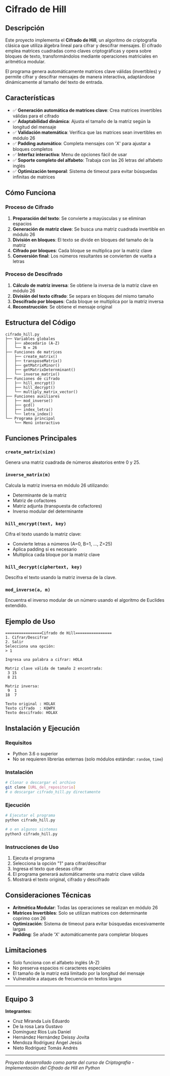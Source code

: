 # Cifrado de Hill

## Descripción

Este proyecto implementa el **Cifrado de Hill**, un algoritmo de criptografía clásica que utiliza álgebra lineal para cifrar y descifrar mensajes. El cifrado emplea matrices cuadradas como claves criptográficas y opera sobre bloques de texto, transformándolos mediante operaciones matriciales en aritmética modular.

El programa genera automáticamente matrices clave válidas (invertibles) y permite cifrar y descifrar mensajes de manera interactiva, adaptándose dinámicamente al tamaño del texto de entrada.

## Características

- ✅ **Generación automática de matrices clave**: Crea matrices invertibles válidas para el cifrado
- ✅ **Adaptabilidad dinámica**: Ajusta el tamaño de la matriz según la longitud del mensaje
- ✅ **Validación matemática**: Verifica que las matrices sean invertibles en módulo 26
- ✅ **Padding automático**: Completa mensajes con 'X' para ajustar a bloques completos
- ✅ **Interfaz interactiva**: Menu de opciones fácil de usar
- ✅ **Soporte completo del alfabeto**: Trabaja con las 26 letras del alfabeto inglés
- ✅ **Optimización temporal**: Sistema de timeout para evitar búsquedas infinitas de matrices

## Cómo Funciona

### Proceso de Cifrado
1. **Preparación del texto**: Se convierte a mayúsculas y se eliminan espacios
2. **Generación de matriz clave**: Se busca una matriz cuadrada invertible en módulo 26
3. **División en bloques**: El texto se divide en bloques del tamaño de la matriz
4. **Cifrado por bloques**: Cada bloque se multiplica por la matriz clave
5. **Conversión final**: Los números resultantes se convierten de vuelta a letras

### Proceso de Descifrado
1. **Cálculo de matriz inversa**: Se obtiene la inversa de la matriz clave en módulo 26
2. **División del texto cifrado**: Se separa en bloques del mismo tamaño
3. **Descifrado por bloques**: Cada bloque se multiplica por la matriz inversa
4. **Reconstrucción**: Se obtiene el mensaje original

## Estructura del Código

```
cifrado_hill.py
├── Variables globales
│   ├── abecedario (A-Z)
│   └── N = 26
├── Funciones de matrices
│   ├── create_matrix()
│   ├── transposeMatrix()
│   ├── getMatrixMinor()
│   ├── getMatrixDeternminant()
│   └── inverse_matrix()
├── Funciones de cifrado
│   ├── hill_encrypt()
│   ├── hill_decrypt()
│   └── multiply_matrix_vector()
├── Funciones auxiliares
│   ├── mod_inverse()
│   ├── gcd()
│   ├── index_letra()
│   └── letra_index()
└── Programa principal
    └── Menú interactivo
```

## Funciones Principales

### `create_matrix(size)`
Genera una matriz cuadrada de números aleatorios entre 0 y 25.

### `inverse_matrix(m)`
Calcula la matriz inversa en módulo 26 utilizando:
- Determinante de la matriz
- Matriz de cofactores
- Matriz adjunta (transpuesta de cofactores)
- Inverso modular del determinante

### `hill_encrypt(text, key)`
Cifra el texto usando la matriz clave:
- Convierte letras a números (A=0, B=1, ..., Z=25)
- Aplica padding si es necesario
- Multiplica cada bloque por la matriz clave

### `hill_decrypt(ciphertext, key)`
Descifra el texto usando la matriz inversa de la clave.

### `mod_inverse(a, m)`
Encuentra el inverso modular de un número usando el algoritmo de Euclides extendido.

## Ejemplo de Uso

```
================Cifrado de Hill================
1. Cifrar/Descifrar
2. Salir
Selecciona una opción: 
> 1

Ingresa una palabra a cifrar: HOLA

Matriz clave válida de tamaño 2 encontrada:
 3 15
 8 21

Matriz inversa:
 9  1
18  7

Texto original : HOLAX
Texto cifrado  : KQWPX
Texto descifrado: HOLAX
```

## Instalación y Ejecución

### Requisitos
- Python 3.6 o superior
- No se requieren librerías externas (solo módulos estándar: `random`, `time`)

### Instalación
```bash
# Clonar o descargar el archivo
git clone [URL_del_repositorio]
# o descargar cifrado_hill.py directamente
```

### Ejecución
```bash
# Ejecutar el programa
python cifrado_hill.py

# o en algunos sistemas
python3 cifrado_hill.py
```

### Instrucciones de Uso
1. Ejecuta el programa
2. Selecciona la opción "1" para cifrar/descifrar
3. Ingresa el texto que deseas cifrar
4. El programa generará automáticamente una matriz clave válida
5. Mostrará el texto original, cifrado y descifrado

## Consideraciones Técnicas

- **Aritmética Modular**: Todas las operaciones se realizan en módulo 26
- **Matrices Invertibles**: Solo se utilizan matrices con determinante coprimo con 26
- **Optimización**: Sistema de timeout para evitar búsquedas excesivamente largas
- **Padding**: Se añade 'X' automáticamente para completar bloques

## Limitaciones

- Solo funciona con el alfabeto inglés (A-Z)
- No preserva espacios ni caracteres especiales
- El tamaño de la matriz está limitado por la longitud del mensaje
- Vulnerable a ataques de frecuencia en textos largos

---

## Equipo 3

**Integrantes:**
- Cruz Miranda Luis Eduardo
- De la rosa Lara Gustavo  
- Domínguez Ríos Luis Daniel
- Hernández Hernández Deissy Jovita
- Mendoza Rodríguez Ángel Jesús
- Nieto Rodríguez Tomás Andrés

---

*Proyecto desarrollado como parte del curso de Criptografía - Implementación del Cifrado de Hill en Python*
